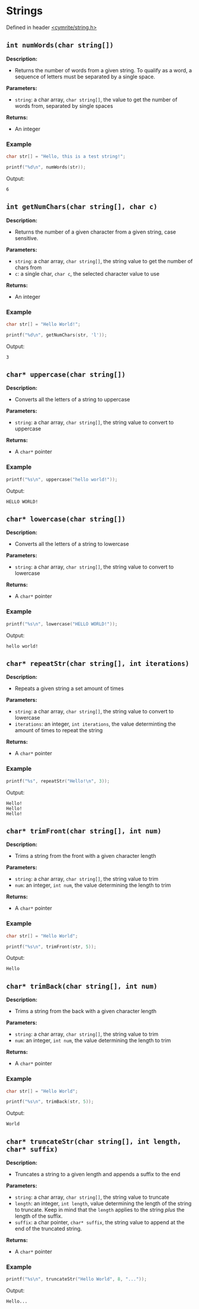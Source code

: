 # Strings

Defined in header [<cymrite/string.h>](https://github.com/STCollier/cymrite/blob/main/include/cymrite/string.h)

## `int numWords(char string[])`
**Description:**
- Returns the number of words from a given string. To qualify as a word, a sequence of letters must be separated by a single space.

**Parameters:**
- `string`: a char array, `char string[]`, the value to get the number of words from, separated by single spaces

**Returns:**
- An integer

### Example
```c
char str[] = "Hello, this is a test string!";

printf("%d\n", numWords(str));
```
Output:
```
6
```

## `int getNumChars(char string[], char c)`
**Description:**
- Returns the number of a given character from a given string, case sensitive.

**Parameters:**
- `string`: a char array, `char string[]`, the string value to get the number of chars from
- `c`: a single char, `char c`, the selected character value to use

**Returns:**
- An integer

### Example
```c
char str[] = "Hello World!";

printf("%d\n", getNumChars(str, 'l'));
```
Output:
```
3
```

## `char* uppercase(char string[])`
**Description:**
- Converts all the letters of a string to uppercase

**Parameters:**
- `string`: a char array, `char string[]`, the string value to convert to uppercase

**Returns:**
- A `char*` pointer

### Example
```c
printf("%s\n", uppercase("hello world!"));
```
Output:
```
HELLO WORLD!
```

## `char* lowercase(char string[])`
**Description:**
- Converts all the letters of a string to lowercase

**Parameters:**
- `string`: a char array, `char string[]`, the string value to convert to lowercase

**Returns:**
- A `char*` pointer

### Example
```c
printf("%s\n", lowercase("HELLO WORLD!"));
```
Output:
```
hello world!
```

## `char* repeatStr(char string[], int iterations)`
**Description:**
- Repeats a given string a set amount of times

**Parameters:**
- `string`: a char array, `char string[]`, the string value to convert to lowercase
- `iterations`: an integer, `int iterations`, the value determinting the amount of times to repeat the string

**Returns:**
- A `char*` pointer

### Example
```c
printf("%s", repeatStr("Hello!\n", 3));
```
Output:
```
Hello!
Hello!
Hello!
```

## `char* trimFront(char string[], int num)`
**Description:**
- Trims a string from the front with a given character length

**Parameters:**
- `string`: a char array, `char string[]`, the string value to trim
- `num`: an integer, `int num`, the value determining the length to trim

**Returns:**
- A `char*` pointer

### Example
```c
char str[] = "Hello World";

printf("%s\n", trimFront(str, 5));
```
Output:
```
Hello
```

## `char* trimBack(char string[], int num)`
**Description:**
- Trims a string from the back with a given character length

**Parameters:**
- `string`: a char array, `char string[]`, the string value to trim
- `num`: an integer, `int num`, the value determining the length to trim

**Returns:**
- A `char*` pointer

### Example
```c
char str[] = "Hello World";

printf("%s\n", trimBack(str, 5));
```
Output:
```
World
```

## `char* truncateStr(char string[], int length, char* suffix)`
**Description:**
- Truncates a string to a given length and appends a suffix to the end

**Parameters:**
- `string`: a char array, `char string[]`, the string value to truncate
- `length`: an integer, `int length`, value determining the length of the string to truncate. Keep in mind that the `length` applies to the string _plus_ the length of the suffix.
- `suffix`: a char pointer, `char* suffix`, the string value to append at the end of the truncated string. 

**Returns:**
- A `char*` pointer

### Example
```c
printf("%s\n", truncateStr("Hello World", 8, "..."));
```
Output:
```
Hello...
```

